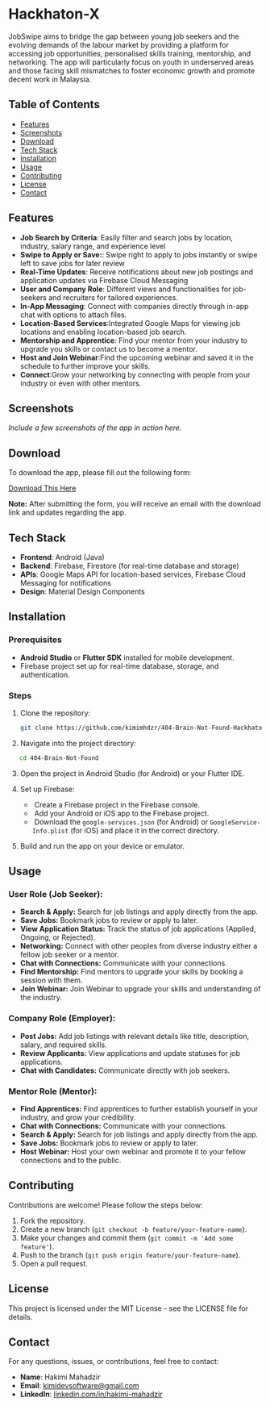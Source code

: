 # Hackhaton-X

JobSwipe aims to bridge the gap between young job seekers and the evolving demands of the labour market by providing a platform for accessing job opportunities, personalised skills training, mentorship, and networking. The app will particularly focus on youth in underserved areas and those facing skill mismatches to foster economic growth and promote decent work in Malaysia. 

## Table of Contents
- [Features](#features)
- [Screenshots](#screenshots)
- [Download](#download)
- [Tech Stack](#tech-stack)
- [Installation](#installation)
- [Usage](#usage)
- [Contributing](#contributing)
- [License](#license)
- [Contact](#contact)

## Features

- **Job Search by Criteria**: Easily filter and search jobs by location, industry, salary range, and experience level
- **Swipe to Apply or Save:**: Swipe right to apply to jobs instantly or swipe left to save jobs for later review
- **Real-Time Updates**: Receive notifications about new job postings and application updates via Firebase Cloud Messaging
- **User and Company Role**: Different views and functionalities for job-seekers and recruiters for tailored experiences.
- **In-App Messaging**: Connect with companies directly through in-app chat with options to attach files.
- **Location-Based Services**:Integrated Google Maps for viewing job locations and enabling location-based job search.
- **Mentorship and Apprentice**: Find your mentor from your industry to upgrade you skills or contact us to become a mentor.
- **Host and Join Webinar**:Find the upcoming webinar and saved it in the schedule to further improve your skills.
- **Connect**:Grow your networking by connecting with people from your industry or even with other mentors.


## Screenshots

*Include a few screenshots of the app in action here.*

## Download

To download the app, please fill out the following form:

[Download This Here]()

**Note:** After submitting the form, you will receive an email with the download link and updates regarding the app.

## Tech Stack

- **Frontend**: Android (Java) 
- **Backend**: Firebase, Firestore (for real-time database and storage)
- **APIs**: Google Maps API for location-based services, Firebase Cloud Messaging for notifications
- **Design**: Material Design Components

## Installation

### Prerequisites

- **Android Studio** or **Flutter SDK** installed for mobile development.
- Firebase project set up for real-time database, storage, and authentication.

### Steps

1. Clone the repository:

   ```bash
   git clone https://github.com/kimimhdzr/404-Brain-Not-Found-Hackhaton-X.git

2. Navigate into the project directory:
```bash
   cd 404-Brain-Not-Found
```
3. Open the project in Android Studio (for Android) or your Flutter IDE.

4. Set up Firebase:
   - &nbsp;Create a Firebase project in the Firebase console.
   - &nbsp;Add your Android or iOS app to the Firebase project.
   - &nbsp;Download the `google-services.json` (for Android) or `GoogleService-Info.plist` (for iOS) and place it in the correct directory.

5. Build and run the app on your device or emulator.

## Usage

### User Role (Job Seeker):
- **Search & Apply:** Search for job listings and apply directly from the app.
- **Save Jobs:** Bookmark jobs to review or apply to later.
- **View Application Status:** Track the status of job applications (Applied, Ongoing, or Rejected).
- **Networking:** Connect with other peoples from diverse industry either a fellow job seeker or a mentor.
- **Chat with Connections:** Communicate with your connections.
- **Find Mentorship:** Find mentors to upgrade your skills by booking a session with them.
- **Join Webinar:** Join Webinar to upgrade your skills and understanding of the industry.
  
### Company Role (Employer):
- **Post Jobs:** Add job listings with relevant details like title, description, salary, and required skills.
- **Review Applicants:** View applications and update statuses for job applications.
- **Chat with Candidates:** Communicate directly with job seekers.

### Mentor Role (Mentor):
- **Find Apprentices:** Find apprentices to further establish yourself in your industry, and grow your credibility.
- **Chat with Connections:** Communicate with your connections.
- **Search & Apply:** Search for job listings and apply directly from the app.
- **Save Jobs:** Bookmark jobs to review or apply to later.
- **Host Webinar:** Host your own webinar and promote it to your fellow connections and to the public.


## Contributing
Contributions are welcome! Please follow the steps below:

1. Fork the repository.
2. Create a new branch (`git checkout -b feature/your-feature-name`).
3. Make your changes and commit them (`git commit -m 'Add some feature'`).
4. Push to the branch (`git push origin feature/your-feature-name`).
5. Open a pull request.

## License
This project is licensed under the MIT License - see the LICENSE file for details.

## Contact

For any questions, issues, or contributions, feel free to contact:

- **Name**: Hakimi Mahadzir
- **Email**: [kimidevsoftware@gmail.com](mailto:kimidevsoftware@gmail.com)
- **LinkedIn**: [linkedin.com/in/hakimi-mahadzir](https://www.linkedin.com/in/hakimi-mahadzir-dev/)





